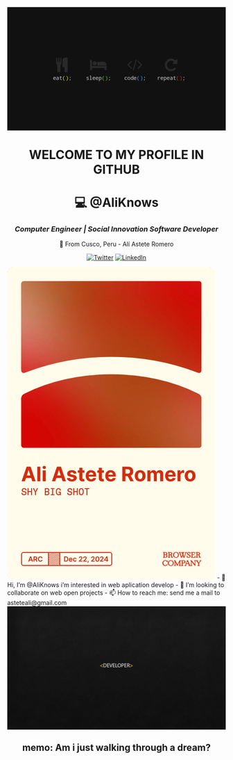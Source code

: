 
<img src="1111946.jpg" alt="encabezado" align="center">
<div align="center">
<h1>WELCOME TO MY PROFILE IN GITHUB </h1>

# 💻 **@AliKnows**  
### *Computer Engineer | Social Innovation Software Developer*  
🌄 From Cusco, Peru - Alí Astete Romero 

[![Twitter](https://img.shields.io/badge/-@aliknow-EAD41C?style=flat&logo=twitter&logoColor=white)](https://x.com/ajiyouknow?s=21)
[![LinkedIn](https://img.shields.io/badge/-LinkedIn-0A66C2?style=flat&logo=linkedin)]([https://linkedin.com/in/ali-israel](https://www.linkedin.com/in/asteteromeroisrael/))


</div>
<img src="credential">
- 👋 Hi, I’m @AliKnows i’m interested in web aplication develop
- 💞️ I’m looking to collaborate on web open projects
- 📫 How to reach me: send me a mail to asteteali@gmail.com
  
<img src="adlrbt.jpg" alt="botton" align="center">
<div align="center">

  <h2>memo: Am i just walking through a dream?</h2>

</div>


